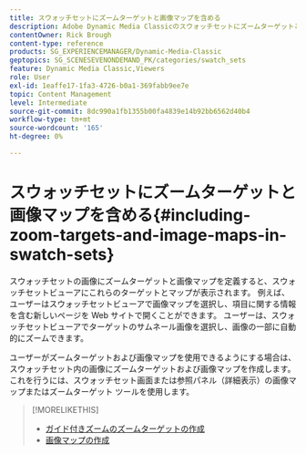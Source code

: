 ```yaml
---
title: スウォッチセットにズームターゲットと画像マップを含める
description: Adobe Dynamic Media Classicのスウォッチセットにズームターゲットと画像マップを含める方法を説明します。
contentOwner: Rick Brough
content-type: reference
products: SG_EXPERIENCEMANAGER/Dynamic-Media-Classic
geptopics: SG_SCENESEVENONDEMAND_PK/categories/swatch_sets
feature: Dynamic Media Classic,Viewers
role: User
exl-id: 1eaffe17-1fa3-4726-b0a1-369fabb9ee7e
topic: Content Management
level: Intermediate
source-git-commit: 8dc990a1fb1355b00fa4839e14b92bb6562d40b4
workflow-type: tm+mt
source-wordcount: '165'
ht-degree: 0%

---
```


# スウォッチセットにズームターゲットと画像マップを含める{#including-zoom-targets-and-image-maps-in-swatch-sets}

スウォッチセットの画像にズームターゲットと画像マップを定義すると、スウォッチセットビューアにこれらのターゲットとマップが表示されます。 例えば、ユーザーはスウォッチセットビューアで画像マップを選択し、項目に関する情報を含む新しいページを Web サイトで開くことができます。 ユーザーは、スウォッチセットビューアでターゲットのサムネール画像を選択し、画像の一部に自動的にズームできます。

ユーザーがズームターゲットおよび画像マップを使用できるようにする場合は、スウォッチセット内の画像にズームターゲットおよび画像マップを作成します。 これを行うには、スウォッチセット画面または参照パネル（詳細表示）の画像マップまたはズームターゲット ツールを使用します。

>[!MORELIKETHIS]
>
>* [ ガイド付きズームのズームターゲットの作成 ](creating-zoom-targets-guided-zoom.md#creating_zoom_targets_for_guided_zoom)
>* [ 画像マップの作成 ](creating-image-maps.md#creating_image_maps)
